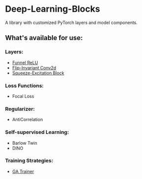 # Deep-Learning-Blocks
A library with customized PyTorch layers and model components.

## What's available for use:
### **Layers**:
* [Funnel ReLU](docs/CNN%20Layers.md#funnel-relu-frelu)
* [Flip-Invariant Conv2d](docs/CNN%20Layers.md#flip-invariant-conv2d-layer)
* [Squeeze-Excitation Block](docs/CNN%20Layers.md#squeeze-excitation-block)  

### **Loss Functions**:
* Focal Loss 
  
### **Regularizer**:
* AntiCorrelation

### **Self-supervised Learning**:
* Barlow Twin
* DINO

### **Training Strategies**:
* [GA Trainer](docs/trainer.md#genetic-algorithm-trainer-ga)